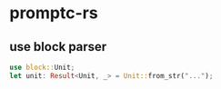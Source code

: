 # promptc-rs

## use block parser

```rust
use block::Unit;
let unit: Result<Unit, _> = Unit::from_str("...");
```
